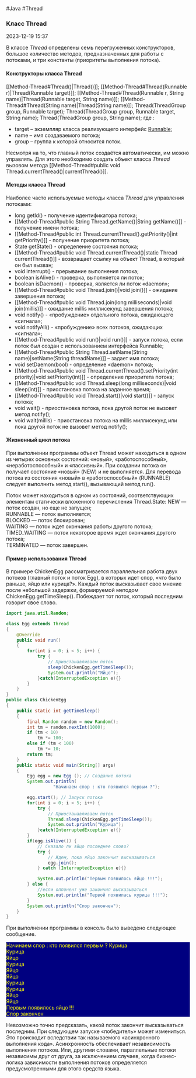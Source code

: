 #Java #Thread
### Класс Thread ###

2023-12-19 15:37

В классе _Thread_ определены семь перегруженных конструкторов, большое количество методов, предназначенных для работы с потоками, и три константы (приоритеты выполнения потока).
#### Конструкторы класса Thread ####

[[Method-Thread#Thread()|Thread()]];
[[Method-Thread#Thread(Runnable r)|Thread(Runnable target)]];
[[Method-Thread#Thread(Runnable r, String name)|Thread(Runnable target, String name)]];
[[Method-Thread#Thread(String name)|Thread(String name)]];
Thread(ThreadGroup group, Runnable target);
Thread(ThreadGroup group, Runnable target, String name);
Thread(ThreadGroup group, String name);
где :
- target – экземпляр класса реализующего интерфейс [Runnable](Runnable);
- name – имя создаваемого потока;
- group – группа к которой относится поток.

Несмотря на то, что главный поток создаётся автоматически, им можно управлять. Для этого необходимо создать объект класса _Thread_ вызовом метода [[Method-Thread#public void Thread.currentThread()|currentThread()]].
#### Методы класса Thread ####

Наиболее часто используемые методы класса _Thread_ для управления потоками:
- long getId() - получение идентификатора потока;
- [[Method-Thread#public String Thread.getName()|String getName()]] - получение имени потока;
- [[Method-Thread#public int Thread.currentThread().getPriority()|int getPriority()]] - получение приоритета потока;
- State getState() - определение состояния потока;
- [[Method-Thread#public void Thread.currentThread()|static Thread currentThread()]] - возвращает ссылку на объект Thread, в который он был вызван;
- void interrupt() - прерывание выполнения потока;
- boolean isAlive() - проверка, выполняется ли поток;
- boolean isDaemon() - проверка, является ли поток «daemon»;
- [[Method-Thread#public void Thread.join()|void join()]] - ожидание завершения потока;
- [[Method-Thread#public void Thread.join(long milliseconds)|void join(millis)]] - ожидание millis миллисекунд завершения потока;
- void notify() - «пробуждение» отдельного потока, ожидающего «сигнала»;
- void notifyAll() - «пробуждение» всех потоков, ожидающих «сигнала»;
- [[Method-Thread#public void run()|void run()]] - запуск потока, если поток был создан с использованием интерфейса Runnable;
- [[Method-Thread#public String Thread.setName(String name)|setName(String threadName)]] – задает имя потока;
- void setDaemon(bool) - определение «daemon» потока;
- [[Method-Thread#public void Thread.currentThread().setPriority(int priority)|void setPriority(int)]] - определение приоритета потока;
- [[Method-Thread#public void Thread.sleep(long milliseconds)|void sleep(int)]] - приостановка потока на заданное время;
- [[Method-Thread#public void Thread.start()|void start()]] - запуск потока;
- void wait() - приостановка потока, пока другой поток не вызовет метод notify();
- void wait(millis) - приостановка потока на millis миллисекунд или пока другой поток не вызовет метод notify();

#### Жизненный цикл потока ####

При выполнении программы объект Thread может находиться в одном из четырех основных состояний: «новый», «работоспособный», «неработоспособный» и «пассивный». При создании потока он получает состояние «новый» (NEW) и не выполняется. Для перевода потока из состояния «новый» в «работоспособный» (RUNNABLE) следует выполнить метод start(), вызывающий метод run().

Поток может находиться в одном из состояний, соответствующих элементам статически вложенного перечисления Thread.State:
NEW — поток создан, но еще не запущен;  
RUNNABLE — поток выполняется;  
BLOCKED — поток блокирован;  
WAITING — поток ждет окончания работы другого потока;  
TIMED_WAITING — поток некоторое время ждет окончания другого потока;  
TERMINATED — поток завершен.
#### Пример использования Thread ####

В примере ChickenEgg рассматривается параллельная работа двух потоков (главный поток и поток Egg), в которых идет спор, «что было раньше, яйцо или курица?». Каждый поток высказывает свое мнение после небольшой задержки, формируемой методом ChickenEgg.getTimeSleep(). Побеждает тот поток, который последним говорит свое слово.
```java
import java.util.Random;

class Egg extends Thread
{
    @Override
    public void run()
    {
        for(int i = 0; i < 5; i++) {
            try {
                // Приостанавливаем поток
                sleep(ChickenEgg.getTimeSleep());
                System.out.println("Яйцо");
            }catch(InterruptedException e){}
        }
    }
}
public class ChickenEgg
{
    public static int getTimeSleep()
    {
        final Random random = new Random();
        int tm = random.nextInt(1000);
        if (tm < 10)
            tm *= 100;
        else if (tm < 100)
            tm *= 10;
        return tm;
    }
    public static void main(String[] args)
    {
        Egg egg = new Egg (); // Создание потока
        System.out.println(
                  "Начинаем спор : кто появился первым ?");

        egg.start(); // Запуск потока
        for(int i = 0; i < 5; i++) {
            try {
                // Приостанавливаем поток
                Thread.sleep(ChickenEgg.getTimeSleep());
                System.out.println("Курица");	
            }catch(InterruptedException e){}
        }
        if(egg.isAlive()) {
            // Cказало ли яйцо последнее слово?
            try {
                // Ждем, пока яйцо закончит высказываться
                egg.join();
            } catch (InterruptedException e){}

            System.out.println("Первым появилось яйцо !!!");
        } else {
            //если оппонент уже закончил высказываться
            System.out.println("Первой появилась курица !!!");
        }
        System.out.println("Спор закончен");
    }
}
```
При выполнении программы в консоль было выведено следующее сообщение.
<p style="background-color: navy; color: yellow">Начинаем спор : кто появился первым ?
Курица<br>
Курица<br>
Яйцо<br>
Курица<br>
Яйцо<br>
Яйцо<br>
Курица<br>
Курица<br>
Яйцо<br>
Яйцо<br>
Первым появилось яйцо !!!<br>
Спор закончен</p>

Невозможно точно предсказать, какой поток закончит высказываться последним. При следующем запуске «победитель» может измениться. Это происходит вследствии так называемого «асинхронного выполнения кода». Асинхронность обеспечивает независимость выполнения потоков. Или, другими словами, параллельные потоки независимы друг от друга, за исключением случаев, когда бизнес-логика зависимости выполнения потоков определяется предусмотренными для этого средств языка.


